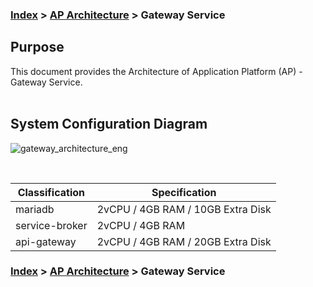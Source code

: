 ### [Index](https://github.com/PaaS-TA/Guide-eng/blob/master/README.md) > [AP Architecture](../README.md) > Gateway Service

## Purpose
This document provides the Architecture of Application Platform (AP) - Gateway Service.
<br><br>

## System Configuration Diagram

![gateway_architecture_eng](https://user-images.githubusercontent.com/104418463/165663690-344c6800-c8f0-4d97-adf8-32a4ba12371b.png)


<br>

| Classification | Specification |
|--------|-----|
| mariadb | 2vCPU / 4GB RAM / 10GB Extra Disk |
| service-broker | 2vCPU / 4GB RAM |
| api-gateway | 2vCPU / 4GB RAM / 20GB Extra Disk |



### [Index](https://github.com/PaaS-TA/Guide-eng/blob/master/README.md) > [AP Architecture](../README.md) > Gateway Service
